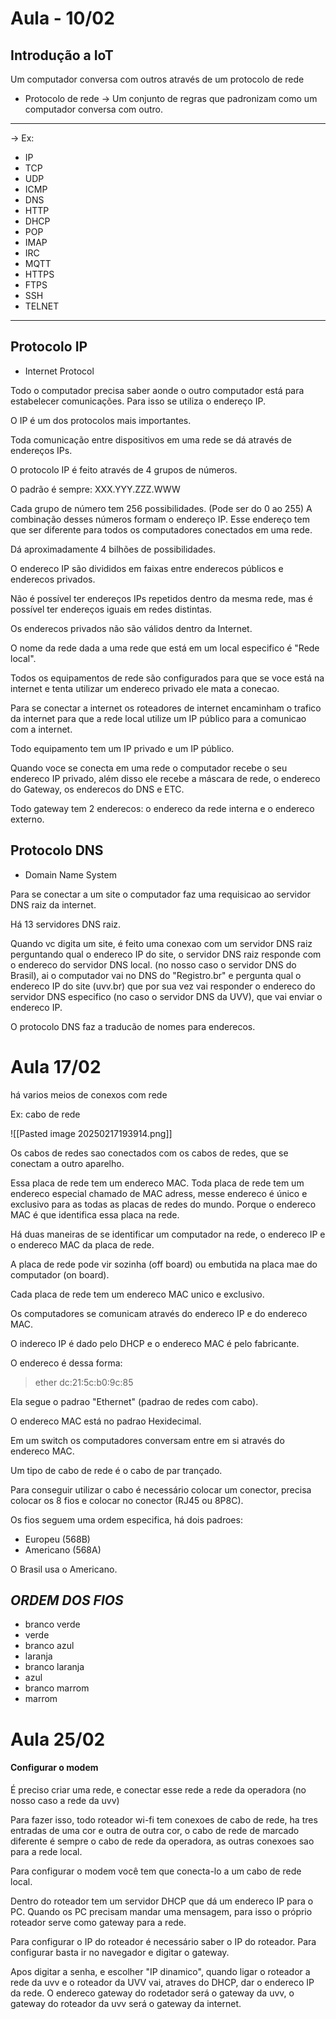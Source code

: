# Aula - 10/02

## Introdução a IoT

Um computador conversa com outros através de um protocolo de rede 

- Protocolo de rede 
-> Um conjunto de regras que padronizam como um computador conversa com outro.

---
-> Ex:
- IP
- TCP 
- UDP
- ICMP
- DNS
- HTTP 
- DHCP
- POP
- IMAP
- IRC
- MQTT
- HTTPS
- FTPS
- SSH
- TELNET

------

## Protocolo IP

- Internet Protocol

Todo o computador precisa saber aonde o outro computador está para estabelecer comunicações. Para isso se utiliza o endereço IP.

O IP é um dos protocolos mais importantes.

Toda comunicação entre dispositivos em uma rede se dá através de endereços IPs.

O protocolo IP é feito através de 4 grupos de números.

O padrão é sempre:
	XXX.YYY.ZZZ.WWW

Cada grupo de número tem 256 possibilidades. (Pode ser do 0 ao 255) A combinação desses números formam o endereço IP. Esse endereço tem que ser diferente para todos os computadores conectados em uma rede.

Dá aproximadamente 4 bilhões de possibilidades.

O endereco IP são divididos em faixas entre enderecos públicos e enderecos privados.

Não é possível ter endereços IPs repetidos dentro da mesma rede, mas é possível ter endereços iguais em redes distintas. 

Os enderecos privados não são válidos dentro da Internet. 

O nome da rede dada a uma rede que está em um local especifico é "Rede local".

Todos os equipamentos de rede são configurados para que se voce está na internet e tenta utilizar um endereco privado ele mata a conecao.

Para se conectar a internet os roteadores de internet encaminham o trafico da internet para que a rede local utilize um IP público para a comunicao com a internet.

Todo equipamento tem um IP privado e um IP público.

Quando voce se conecta em uma rede o computador recebe o seu endereco IP privado, além disso ele recebe a máscara de rede, o endereco do Gateway, os enderecos do DNS e ETC.

Todo gateway tem 2 enderecos: o endereco da rede interna e o endereco externo.

## Protocolo DNS

- Domain Name System

Para se conectar a um site o computador faz uma requisicao ao servidor DNS raiz da internet.

Há 13 servidores DNS raiz.

Quando vc digita um site, é feito uma conexao com um servidor DNS raiz perguntando qual o endereco IP do site, o servidor DNS raiz responde com o endereco do servidor DNS local. (no nosso caso o servidor DNS do Brasil), ai o computador vai no DNS do "Registro.br" e pergunta qual o endereco IP do site (uvv.br) que por sua vez vai responder o endereco do servidor DNS especifico (no caso o servidor DNS da UVV), que vai enviar o endereco IP.

O protocolo DNS faz a traducão de nomes para enderecos.


# Aula 17/02


há varios meios de conexos com rede

Ex: cabo de rede

![[Pasted image 20250217193914.png]]

Os cabos de redes sao conectados com os cabos de redes, que se conectam a outro aparelho.

Essa placa de rede tem um endereco MAC. Toda placa de rede tem um endereco especial chamado de MAC adress, messe endereco é único e exclusivo para as todas as placas de redes do mundo. Porque o endereco MAC é que identifica essa placa na rede.

Há duas maneiras de se identificar um computador na rede, o endereco IP e o endereco MAC da placa de rede. 


A placa de rede pode vir sozinha (off board) ou embutida na placa mae do computador (on board). 

Cada placa de rede tem um endereco MAC unico e exclusivo.

Os computadores se comunicam através do endereco IP e do endereco MAC.

O indereco IP é dado pelo DHCP e o endereco MAC é pelo fabricante.


O endereco é dessa forma:
> ether dc:21:5c:b0:9c:85

Ela segue o padrao "Ethernet" (padrao de redes com cabo).

O endereco MAC está no padrao Hexidecimal.

Em um switch os computadores conversam entre em si através do endereco MAC.

Um tipo de cabo de rede é o cabo de par trançado.


Para conseguir utilizar o cabo é necessário colocar um conector, precisa colocar os 8 fios e colocar no conector (RJ45 ou 8P8C).

Os fios seguem uma ordem especifica, há dois padroes:

- Europeu (568B)
- Americano (568A)

O Brasil usa o Americano.

## *ORDEM DOS FIOS*

- branco verde
- verde 
- branco azul
- laranja 
- branco laranja
- azul
- branco marrom
- marrom

# Aula 25/02

#### Configurar o modem

É preciso criar uma rede, e conectar esse rede a rede da operadora (no nosso caso a rede da uvv)

Para fazer isso, todo roteador wi-fi tem conexoes de cabo de rede, ha tres entradas de uma cor e outra de outra cor, o cabo de rede de marcado diferente é sempre o cabo de rede da operadora, as outras conexoes sao para a rede local.

Para configurar o modem você tem que conecta-lo a um cabo de rede local. 

Dentro do roteador tem um servidor DHCP que dá um endereco IP para o PC. Quando os PC precisam mandar uma mensagem, para isso o próprio roteador serve como gateway para a rede.

Para configurar o IP do roteador é necessário saber o IP do roteador. Para configurar basta ir no navegador e digitar o gateway.

Apos digitar a senha, e escolher "IP dinamico",  quando ligar o roteador a rede da uvv e o roteador da UVV vai, atraves do DHCP, dar o endereco IP da rede. O endereco gateway do rodetador será o gateway da uvv, o gateway do roteador da uvv será o gateway da internet.

